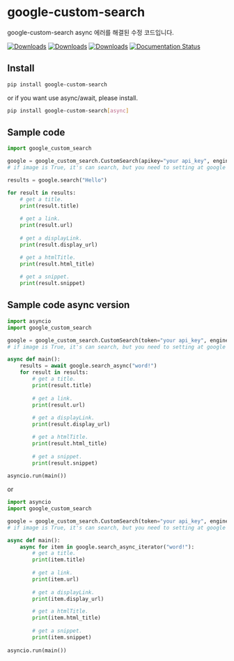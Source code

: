 # google-custom-search

google-custom-search async 에러를 해결된 수정 코드입니다. 

[![Downloads](https://pepy.tech/badge/google-custom-search)](https://pepy.tech/project/google-custom-search)
[![Downloads](https://pepy.tech/badge/google-custom-search/month)](https://pepy.tech/project/google-custom-search)
[![Downloads](https://pepy.tech/badge/google-custom-search/week)](https://pepy.tech/project/google-custom-search)
[![Documentation Status](https://readthedocs.org/projects/google-custom-search/badge/?version=latest)](https://google-custom-search.readthedocs.io/en/latest/?badge=latest)

## Install
```bash
pip install google-custom-search
```
or if you want use async/await, please install.
```bash
pip install google-custom-search[async]
```

## Sample code
```py
import google_custom_search

google = google_custom_search.CustomSearch(apikey="your api_key", engine_id="your engine_id")
# if image is True, it's can search, but you need to setting at google console search

results = google.search("Hello")

for result in results:
    # get a title.
    print(result.title)
  
    # get a link.
    print(result.url)
  
    # get a displayLink.
    print(result.display_url)

    # get a htmlTitle.
    print(result.html_title)
  
    # get a snippet.
    print(result.snippet)
```

## Sample code async version
```py
import asyncio
import google_custom_search

google = google_custom_search.CustomSearch(token="your api_key", engine_id="your engine_id", image=True)
# if image is True, it's can search, but you need to setting at google console search

async def main():
    results = await google.search_async("word!")
    for result in results:
        # get a title.
        print(result.title)
  
        # get a link.
        print(result.url)
  
        # get a displayLink.
        print(result.display_url)

        # get a htmlTitle.
        print(result.html_title)
  
        # get a snippet.
        print(result.snippet)
    
asyncio.run(main())
```

or

```py
import asyncio
import google_custom_search

google = google_custom_search.CustomSearch(token="your api_key", engine_id="your engine_id", image=True)
# if image is True, it's can search, but you need to setting at google console search

async def main():
    async for item in google.search_async_iterator("word!"):
        # get a title.
        print(item.title)
  
        # get a link.
        print(item.url)
  
        # get a displayLink.
        print(item.display_url)

        # get a htmlTitle.
        print(item.html_title)
  
        # get a snippet.
        print(item.snippet)
    
asyncio.run(main())
```
